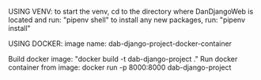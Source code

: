 USING VENV:
to start the venv, cd to the directory where DanDjangoWeb is located and run: "pipenv shell"
to install any new packages, run: "pipenv install"

USING DOCKER:
image name: dab-django-project-docker-container

Build docker image: "docker build -t dab-django-project ."
Run docker container from image: docker run -p 8000:8000 dab-django-project
